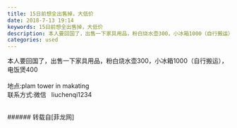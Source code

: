 ```yaml
---
title: 15日前想全出售掉，大低价
date: 2018-7-13 19:14
keywords: 15日前想全出售掉，大低价
description: 本人要回国了，出售一下家具用品，粉白烧水壶300，小冰箱1000（自行搬运），电饭煲400地点:plam tower in makating联系方式:微信   liuchenqi1234
categories: used
---
```

<td class="t_f" id="postmessage_1509835">

本人要回国了，出售一下家具用品，粉白烧水壶300，小冰箱1000（自行搬运），电饭煲400<br/>
<br/>
地点:plam tower in makating<br/>
联系方式:微信   liuchenqi1234<br/>
<br/>
<img alt="" border="0" class="zoom" data-cf-modified-a0064ce7386ff2ddfd182a39-="" file="http://www.flw.ph/data/appbyme/upload/image/201807/13/EKkk62aqW6qH.jpg" id="aimg_WQ54Q" lazyloadthumb="1" onclick="" onmouseover="" src="http://www.flw.ph/data/appbyme/upload/image/201807/13/EKkk62aqW6qH.jpg"/><br/>
<img alt="" border="0" class="zoom" data-cf-modified-a0064ce7386ff2ddfd182a39-="" file="http://www.flw.ph/data/appbyme/upload/image/201807/13/gHc9Ya7ifvHj.jpg" id="aimg_qFjwx" lazyloadthumb="1" onclick="" onmouseover="" src="http://www.flw.ph/data/appbyme/upload/image/201807/13/gHc9Ya7ifvHj.jpg"/><br/>
<img alt="" border="0" class="zoom" data-cf-modified-a0064ce7386ff2ddfd182a39-="" file="http://www.flw.ph/data/appbyme/upload/image/201807/13/dUudOj4YcOz0.jpg" id="aimg_SJF2Y" lazyloadthumb="1" onclick="" onmouseover="" src="http://www.flw.ph/data/appbyme/upload/image/201807/13/dUudOj4YcOz0.jpg"/><br/>
</td>
###### 转载自[菲龙网]